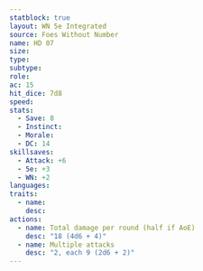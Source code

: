 ```yaml
---
statblock: true
layout: WN 5e Integrated
source: Foes Without Number
name: HD 07
size: 
type: 
subtype: 
role: 
ac: 15
hit_dice: 7d8
speed: 
stats:
  - Save: 8
  - Instinct: 
  - Morale:
  - DC: 14
skillsaves:
  - Attack: +6
  - 5e: +3
  - WN: +2
languages: 
traits:
  - name: 
    desc: 
actions:
  - name: Total damage per round (half if AoE)
    desc: "18 (4d6 + 4)"
  - name: Multiple attacks
    desc: "2, each 9 (2d6 + 2)"
---
```


